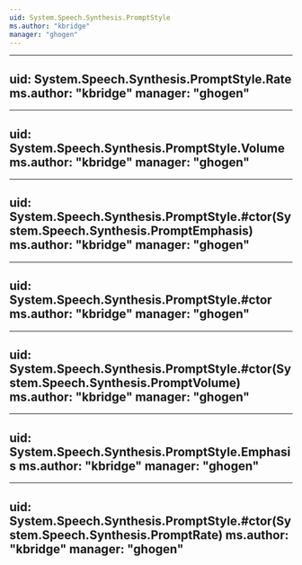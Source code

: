 ```yaml
---
uid: System.Speech.Synthesis.PromptStyle
ms.author: "kbridge"
manager: "ghogen"
---
```


---
uid: System.Speech.Synthesis.PromptStyle.Rate
ms.author: "kbridge"
manager: "ghogen"
---

---
uid: System.Speech.Synthesis.PromptStyle.Volume
ms.author: "kbridge"
manager: "ghogen"
---

---
uid: System.Speech.Synthesis.PromptStyle.#ctor(System.Speech.Synthesis.PromptEmphasis)
ms.author: "kbridge"
manager: "ghogen"
---

---
uid: System.Speech.Synthesis.PromptStyle.#ctor
ms.author: "kbridge"
manager: "ghogen"
---

---
uid: System.Speech.Synthesis.PromptStyle.#ctor(System.Speech.Synthesis.PromptVolume)
ms.author: "kbridge"
manager: "ghogen"
---

---
uid: System.Speech.Synthesis.PromptStyle.Emphasis
ms.author: "kbridge"
manager: "ghogen"
---

---
uid: System.Speech.Synthesis.PromptStyle.#ctor(System.Speech.Synthesis.PromptRate)
ms.author: "kbridge"
manager: "ghogen"
---
